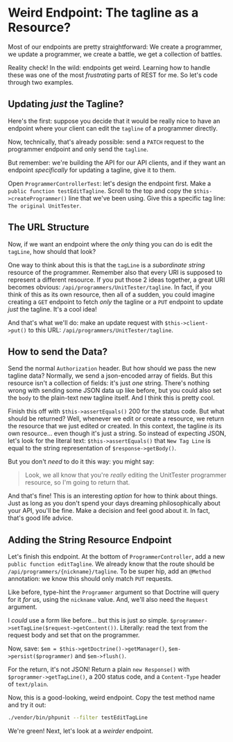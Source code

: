 # Weird Endpoint: The tagline as a Resource?

Most of our endpoints are pretty straightforward: We create a programmer, we update
a programmer, we create a battle, we get a collection of battles.

Reality check! In the wild: endpoints get weird. Learning how to handle these was
one of the most *frustrating* parts of REST for me. So let's code through two examples.

## Updating *just* the Tagline?

Here's the first: suppose you decide that it would be really nice to have an endpoint
where your client can edit the `tagline` of a programmer directly.

Now, technically, that's already possible: send a `PATCH` request to the programmer
endpoint and only send the `tagline`.

But remember: we're building the API for our API clients, and if they want an endpoint
*specifically* for updating a tagline, give it to them.

Open `ProgrammerControllerTest`: let's design the endpoint first. Make a
`public function testEditTagline`. Scroll to the top and copy the `$this->createProgrammer()`
line that we've been using. Give this a specific tag line: `The original UnitTester`.

## The URL Structure

Now, if we want an endpoint where the *only* thing you can do is edit the `tagLine`,
how should that look?

One way to think about this is that the `tagLine` is a *subordinate* *string* resource
of the programmer. Remember also that every URI is supposed to represent a different
resource. If you put those 2 ideas together, a great URI becomes obvious:
`/api/programmers/UnitTester/tagline`. In fact, if you think of this as its own
resource, then all of a sudden, you could imagine creating a `GET` endpoint to fetch
*only* the tagline or a `PUT` endpoint to update *just* the tagline. It's a cool
idea!

And that's what we'll do: make an update request with `$this->client->put()` to this
URL: `/api/programmers/UnitTester/tagline`.

## How to send the Data?

Send the normal `Authorization` header. But how should we pass the new tagline data?
Normally, we send a json-encoded array of fields. But this resource isn't a collection
of fields: it's just *one* string. There's nothing wrong with sending some JSON data
up like before, but you could also set the `body` to the plain-text new tagline itself.
And I think this is pretty cool.

Finish this off with `$this->assertEquals()` 200 for the status code. But
what should be returned? Well, whenever we edit or create a resource, we return the
resource that we just edited or created. In this context, the tagline *is* its own
resource... even though it's just a string. So instead of expecting JSON, let's look
for the literal text: `$this->assertEquals()` that `New Tag Line` is equal to the
string representation of `$response->getBody()`.

But you don't *need* to do it this way: you might say:

> Look, we all know that you're *really* editing the UnitTester programmer
> resource, so I'm going to return that.

And that's fine! This is an interesting *option* for how to think about things.
Just as long as you don't spend your days dreaming philosophically about your API,
you'll be fine. Make a decision and feel good about it. In fact, that's good life
advice.

## Adding the String Resource Endpoint

Let's finish this endpoint. At the bottom of `ProgrammerController`, add a new
`public function editTagline`. We already know that the route should be
`/api/programmers/{nickname}/tagline`. To be super hip, add an `@Method` annotation:
we know this should only match `PUT` requests.

Like before, type-hint the `Programmer` argument so that Doctrine will query for
it *for* us, using the `nickname` value. And, we'll also need the `Request` argument.

I *could* use a form like before... but this is just *so* simple.
`$programmer->setTagLine($request->getContent())`. Literally: read the text from
the request body and set that on the programmer.

Now, save: `$em = $this->getDoctrine()->getManager()`, `$em->persist($programmer)`
and `$em->flush()`.

For the return, it's not JSON! Return a plain `new Response()` with `$programmer->getTagLine()`,
a 200 status code, and a `Content-Type` header of `text/plain`.

Now, this is a good-looking, weird endpoint. Copy the test method name and try
it out:

```bash
./vendor/bin/phpunit --filter testEditTagLine
```

We're green! Next, let's look at a *weirder* endpoint.
